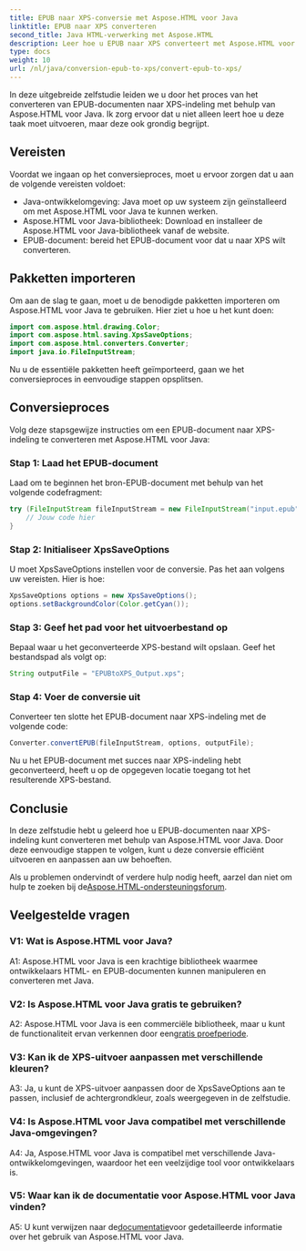 ```yaml
---
title: EPUB naar XPS-conversie met Aspose.HTML voor Java
linktitle: EPUB naar XPS converteren
second_title: Java HTML-verwerking met Aspose.HTML
description: Leer hoe u EPUB naar XPS converteert met Aspose.HTML voor Java. Stapsgewijze handleiding met codevoorbeelden. Ontdek de mogelijkheden van Aspose.HTML.
type: docs
weight: 10
url: /nl/java/conversion-epub-to-xps/convert-epub-to-xps/
---
```

In deze uitgebreide zelfstudie leiden we u door het proces van het converteren van EPUB-documenten naar XPS-indeling met behulp van Aspose.HTML voor Java. Ik zorg ervoor dat u niet alleen leert hoe u deze taak moet uitvoeren, maar deze ook grondig begrijpt. 

## Vereisten

Voordat we ingaan op het conversieproces, moet u ervoor zorgen dat u aan de volgende vereisten voldoet:

- Java-ontwikkelomgeving: Java moet op uw systeem zijn geïnstalleerd om met Aspose.HTML voor Java te kunnen werken.
- Aspose.HTML voor Java-bibliotheek: Download en installeer de Aspose.HTML voor Java-bibliotheek vanaf de website.
- EPUB-document: bereid het EPUB-document voor dat u naar XPS wilt converteren.

## Pakketten importeren

Om aan de slag te gaan, moet u de benodigde pakketten importeren om Aspose.HTML voor Java te gebruiken. Hier ziet u hoe u het kunt doen:

```java
import com.aspose.html.drawing.Color;
import com.aspose.html.saving.XpsSaveOptions;
import com.aspose.html.converters.Converter;
import java.io.FileInputStream;
```

Nu u de essentiële pakketten heeft geïmporteerd, gaan we het conversieproces in eenvoudige stappen opsplitsen.

## Conversieproces

Volg deze stapsgewijze instructies om een EPUB-document naar XPS-indeling te converteren met Aspose.HTML voor Java:

### Stap 1: Laad het EPUB-document

Laad om te beginnen het bron-EPUB-document met behulp van het volgende codefragment:

```java
try (FileInputStream fileInputStream = new FileInputStream("input.epub")) {
    // Jouw code hier
}
```

### Stap 2: Initialiseer XpsSaveOptions

U moet XpsSaveOptions instellen voor de conversie. Pas het aan volgens uw vereisten. Hier is hoe:

```java
XpsSaveOptions options = new XpsSaveOptions();
options.setBackgroundColor(Color.getCyan());
```

### Stap 3: Geef het pad voor het uitvoerbestand op

Bepaal waar u het geconverteerde XPS-bestand wilt opslaan. Geef het bestandspad als volgt op:

```java
String outputFile = "EPUBtoXPS_Output.xps";
```

### Stap 4: Voer de conversie uit

Converteer ten slotte het EPUB-document naar XPS-indeling met de volgende code:

```java
Converter.convertEPUB(fileInputStream, options, outputFile);
```

Nu u het EPUB-document met succes naar XPS-indeling hebt geconverteerd, heeft u op de opgegeven locatie toegang tot het resulterende XPS-bestand.

## Conclusie

In deze zelfstudie hebt u geleerd hoe u EPUB-documenten naar XPS-indeling kunt converteren met behulp van Aspose.HTML voor Java. Door deze eenvoudige stappen te volgen, kunt u deze conversie efficiënt uitvoeren en aanpassen aan uw behoeften.

 Als u problemen ondervindt of verdere hulp nodig heeft, aarzel dan niet om hulp te zoeken bij de[Aspose.HTML-ondersteuningsforum](https://forum.aspose.com/).

## Veelgestelde vragen

### V1: Wat is Aspose.HTML voor Java?

A1: Aspose.HTML voor Java is een krachtige bibliotheek waarmee ontwikkelaars HTML- en EPUB-documenten kunnen manipuleren en converteren met Java.

### V2: Is Aspose.HTML voor Java gratis te gebruiken?

 A2: Aspose.HTML voor Java is een commerciële bibliotheek, maar u kunt de functionaliteit ervan verkennen door een[gratis proefperiode](https://releases.aspose.com/).

### V3: Kan ik de XPS-uitvoer aanpassen met verschillende kleuren?

A3: Ja, u kunt de XPS-uitvoer aanpassen door de XpsSaveOptions aan te passen, inclusief de achtergrondkleur, zoals weergegeven in de zelfstudie.

### V4: Is Aspose.HTML voor Java compatibel met verschillende Java-omgevingen?

A4: Ja, Aspose.HTML voor Java is compatibel met verschillende Java-ontwikkelomgevingen, waardoor het een veelzijdige tool voor ontwikkelaars is.

### V5: Waar kan ik de documentatie voor Aspose.HTML voor Java vinden?

 A5: U kunt verwijzen naar de[documentatie](https://reference.aspose.com/html/java/)voor gedetailleerde informatie over het gebruik van Aspose.HTML voor Java.